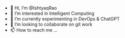 - 👋 Hi, I’m @IshtyaqRao
- 👀 I’m interested in Intelligent Computing
- 🌱 I’m currently experimenting in DevOps & ChatGPT
- 💞️ I’m looking to collaborate on git work
- 📫 How to reach me ...

<!---
IshtyaqRao/IshtyaqRao is a ✨ special ✨ repository because its `README.md` (this file) appears on your GitHub profile.
You can click the Preview link to take a look at your changes.
--->
